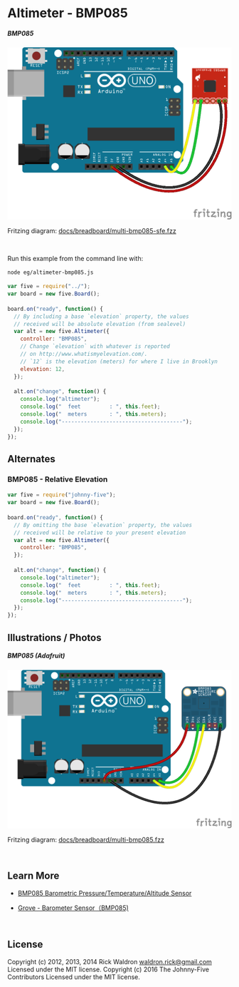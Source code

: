<!--remove-start-->

# Altimeter - BMP085

<!--remove-end-->






##### BMP085



![docs/breadboard/multi-bmp085-sfe.png](breadboard/multi-bmp085-sfe.png)<br>

Fritzing diagram: [docs/breadboard/multi-bmp085-sfe.fzz](breadboard/multi-bmp085-sfe.fzz)

&nbsp;




Run this example from the command line with:
```bash
node eg/altimeter-bmp085.js
```


```javascript
var five = require("../");
var board = new five.Board();

board.on("ready", function() {
  // By including a base `elevation` property, the values
  // received will be absolute elevation (from sealevel)
  var alt = new five.Altimeter({
    controller: "BMP085",
    // Change `elevation` with whatever is reported
    // on http://www.whatismyelevation.com/.
    // `12` is the elevation (meters) for where I live in Brooklyn
    elevation: 12,
  });

  alt.on("change", function() {
    console.log("altimeter");
    console.log("  feet         : ", this.feet);
    console.log("  meters       : ", this.meters);
    console.log("--------------------------------------");
  });
});

```

## Alternates


### BMP085 - Relative Elevation



```javascript
var five = require("johnny-five");
var board = new five.Board();

board.on("ready", function() {
  // By omitting the base `elevation` property, the values
  // received will be relative to your present elevation
  var alt = new five.Altimeter({
    controller: "BMP085",
  });

  alt.on("change", function() {
    console.log("altimeter");
    console.log("  feet         : ", this.feet);
    console.log("  meters       : ", this.meters);
    console.log("--------------------------------------");
  });
});

```



## Illustrations / Photos


##### BMP085 (Adafruit)



![docs/breadboard/multi-bmp085.png](breadboard/multi-bmp085.png)<br>

Fritzing diagram: [docs/breadboard/multi-bmp085.fzz](breadboard/multi-bmp085.fzz)

&nbsp;






## Learn More

- [BMP085 Barometric Pressure/Temperature/Altitude Sensor](https://www.adafruit.com/products/391)

- [Grove - Barometer Sensor（BMP085)](http://www.seeedstudio.com/depot/grove-barometer-sensor-p-1199.html)

&nbsp;

<!--remove-start-->

## License
Copyright (c) 2012, 2013, 2014 Rick Waldron <waldron.rick@gmail.com>
Licensed under the MIT license.
Copyright (c) 2016 The Johnny-Five Contributors
Licensed under the MIT license.

<!--remove-end-->
